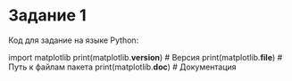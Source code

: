 # Задание 1

Код для задание на языке Python: 

import matplotlib
print(matplotlib.__version__)  # Версия
print(matplotlib.__file__)     # Путь к файлам пакета
print(matplotlib.__doc__)      # Документация
